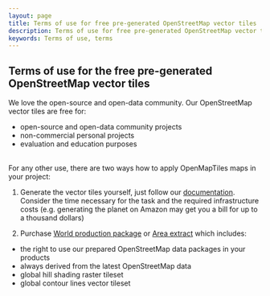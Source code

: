 ```yaml
---
layout: page
title: Terms of use for free pre-generated OpenStreetMap vector tiles
description: Terms of use for free pre-generated OpenStreetMap vector tiles
keywords: Terms of use, terms
---
```


## Terms of use for the free pre-generated OpenStreetMap vector tiles

We love the open-source and open-data community. Our OpenStreetMap vector tiles are free for:

- open-source and open-data community projects
- non-commercial personal projects
- evaluation and education purposes

<br>
For any other use, there are two ways how to apply OpenMapTiles maps in your project: 

1) Generate the vector tiles yourself, just follow our [documentation](/docs/).
Consider the time necessary for the task and the required infrastructure costs (e.g. generating the planet 
on Amazon may get you a bill for up to a thousand dollars)

2) Purchase [World production package](https://openmaptiles.com/production-package/) or [Area extract](https://openmaptiles.com/extracts/) which includes:

 - the right to use our prepared OpenStreetMap data packages in your products
 - always derived from the latest OpenStreetMap data
 - global hill shading raster tileset
 - global contour lines vector tileset
